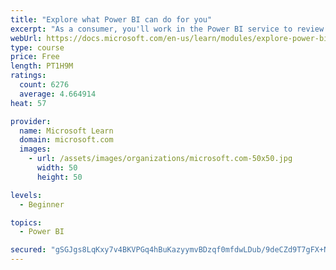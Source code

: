 ```yaml
---
title: "Explore what Power BI can do for you"
excerpt: "As a consumer, you'll work in the Power BI service to review and interact with content that has been shared with you. This module provides the foundational information that you need to work effectively in the Power BI service."
webUrl: https://docs.microsoft.com/en-us/learn/modules/explore-power-bi-service/
type: course
price: Free
length: PT1H9M
ratings:
  count: 6276
  average: 4.664914
heat: 57

provider:
  name: Microsoft Learn
  domain: microsoft.com
  images:
    - url: /assets/images/organizations/microsoft.com-50x50.jpg
      width: 50
      height: 50

levels:
  - Beginner

topics:
  - Power BI

secured: "gSGJgs8LqKxy7v4BKVPGq4hBuKazyymvBDzqf0mfdwLDub/9deCZd9T7gFX+N/dNNHKyWDEZLmUkV3oiKyIoJ1NzF+RcNBQR4bcGzy8xj7FIDfppazpm5hsrCtzKjmoeDCW5Ktnwzrl0ydmfv7ALn/BUi9uogloin+WNoMOXuwWNwETopzQFm30pWur3eDxpKlAAAUfDNIh5byG4vxmozh7me/czjhUw7YJyHX7zLj0YUMb/+OBE+NTfPF3qb7KGAKJkk9i7ZPCXqfs//wH4+ROdfzfztYjkfagvQHz60tZvPXxSOCqqv1KRCw4s3oIrda2QfqUo8a0fkqJ6ipSr2DtYhBE4UdMo9qnWVaNAHPhzy7pctf4oolmMXGFoP6MSEHWzS+snbpHImeZHwwFN2g==;n8aJEUL9YzDUwwM4oRiIvw=="
---
```


